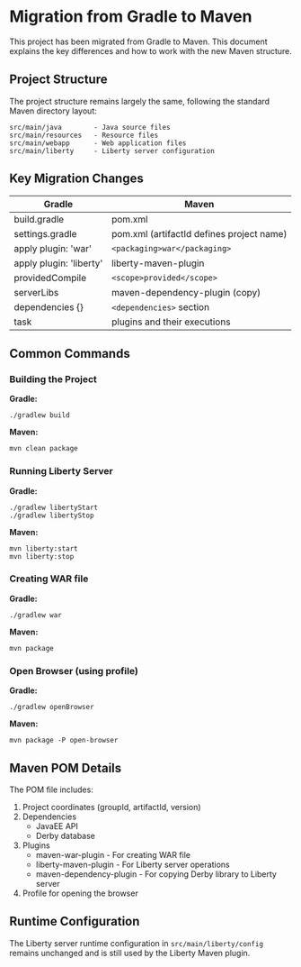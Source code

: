 # Migration from Gradle to Maven

This project has been migrated from Gradle to Maven. This document explains the key differences and how to work with the new Maven structure.

## Project Structure

The project structure remains largely the same, following the standard Maven directory layout:

```
src/main/java        - Java source files
src/main/resources   - Resource files
src/main/webapp      - Web application files
src/main/liberty     - Liberty server configuration
```

## Key Migration Changes

| Gradle | Maven |
|--------|-------|
| build.gradle | pom.xml |
| settings.gradle | pom.xml (artifactId defines project name) |
| apply plugin: 'war' | `<packaging>war</packaging>` |
| apply plugin: 'liberty' | liberty-maven-plugin |
| providedCompile | `<scope>provided</scope>` |
| serverLibs | maven-dependency-plugin (copy) |
| dependencies {} | `<dependencies>` section |
| task | plugins and their executions |

## Common Commands

### Building the Project

**Gradle:**
```
./gradlew build
```

**Maven:**
```
mvn clean package
```

### Running Liberty Server

**Gradle:**
```
./gradlew libertyStart
./gradlew libertyStop
```

**Maven:**
```
mvn liberty:start
mvn liberty:stop
```

### Creating WAR file

**Gradle:**
```
./gradlew war
```

**Maven:**
```
mvn package
```

### Open Browser (using profile)

**Gradle:**
```
./gradlew openBrowser
```

**Maven:**
```
mvn package -P open-browser
```

## Maven POM Details

The POM file includes:

1. Project coordinates (groupId, artifactId, version)
2. Dependencies
   - JavaEE API
   - Derby database
3. Plugins
   - maven-war-plugin - For creating WAR file
   - liberty-maven-plugin - For Liberty server operations
   - maven-dependency-plugin - For copying Derby library to Liberty server
4. Profile for opening the browser

## Runtime Configuration

The Liberty server runtime configuration in `src/main/liberty/config` remains unchanged and is still used by the Liberty Maven plugin.